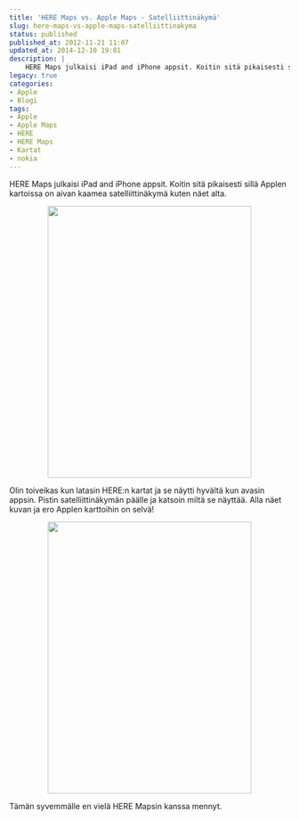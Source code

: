 ```yaml
---
title: 'HERE Maps vs. Apple Maps - Satelliittinäkymä'
slug: here-maps-vs-apple-maps-satelliittinakyma
status: published
published_at: 2012-11-21 11:07
updated_at: 2014-12-10 19:01
description: |
    HERE Maps julkaisi iPad and iPhone appsit. Koitin sitä pikaisesti sillä Applen kartoissa on aivan kaamea satelliittinäkymä kuten näet alta. Olin toiveikas kun latasin HERE:n kartat ja se näytti hyvältä kun avasin appsin. Pistin satelliittinäkymän päälle ja katsoin miltä se näyttää. Alla näet kuvan ja ero Applen karttoihin on selvä! Tämän syvemmälle en vielä HERE… Jatka lukemista HERE Maps vs. Apple Maps – Satelliittinäkymä
legacy: true
categories:
- Apple
- Blogi
tags:
- Apple
- Apple Maps
- HERE
- HERE Maps
- Kartat
- nokia
---
```


<p>HERE Maps julkaisi iPad and iPhone appsit. Koitin sitä pikaisesti sillä Applen kartoissa on aivan kaamea satelliittinäkymä kuten näet alta.</p>
<p style="text-align: center;"><a href="https://cdn.markokaartinen.net/uploads/2012/11/ipadmaps.png"><img loading="lazy" decoding="async" class="aligncenter  wp-image-3573" title="Apple Maps satelliittinäkymä" src="https://cdn.markokaartinen.net/uploads/2012/11/ipadmaps-610x813.png" alt="" width="366" height="488" /></a></p>
<p>Olin toiveikas kun latasin HERE:n kartat ja se näytti hyvältä kun avasin appsin. Pistin satelliittinäkymän päälle ja katsoin miltä se näyttää. Alla näet kuvan ja ero Applen karttoihin on selvä!</p>
<p style="text-align: center;"><a href="https://cdn.markokaartinen.net/uploads/2012/11/heremaps.png"><img loading="lazy" decoding="async" class="aligncenter  wp-image-3572" title="HERE Maps satelliittinäkymä" src="https://cdn.markokaartinen.net/uploads/2012/11/heremaps-610x813.png" alt="" width="366" height="488" /></a></p>
<p>Tämän syvemmälle en vielä HERE Mapsin kanssa mennyt.</p>